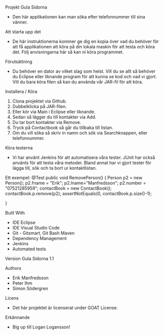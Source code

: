 Projekt Gula Sidorna 
- Den här applikationen kan man söka efter telefonnummer till sina vänner. 

Att starta upp det 
- De här instruktionerna kommer ge dig en kopia över vad du behöver för att få applikationen att köra på din lokala maskin för att testa och köra det. Följ anvisningarna här så kan ni köra programmet. 

Förutsättning 
- Du behöver en dator av vilket slag som helst. Vill du se allt så behöver du Eclipse eller liknande program för att kunna se kod och vad vi gjort. Vill du bara köra filen så kan du använda vår JAR-fil för att köra. 

Installera / Köra
1. Clona projektet via Github. 
2. Dubbelklicka på JAR-filen. 
3. Eller kör via Main i Eclipse eller liknande. 
4. Sedan så lägger du till kontakter via Add. 
5. Du tar bort kontakter via Remove. 
6. Tryck på Contactbook så går du tillbaka till listan. 
7. Om du vill söka så skriv in namn och sök via Searchknappen, eller telefonnummer.

Köra testerna 
- Vi har använt Jenkins för att automatisera våra tester. JUnit har också använts för att testa våra metoder. Bland annat har vi gjort tester för lägga till, sök och ta bort ur kontaktlistan. 

Ett exempel: 
@Test 
public void RemovePerson() {
Person p2 = new Person(); 
p2.fname = "Erik"; 
p2.lname="Manfredsson";
p2.number = "07521285959"; 
contactBook = new ContactBook();
contactBook.p.remove(p2); 
assertNotEquals(0, contactBook.p.size()-1); 
    
}

Built With 
- IDE Eclipse 
- IDE Visual Studio Code 
- Git - Gitsmart, Git Bash Maven 
- Dependency Management 
- Jenkins 
- Automated tests 

Version Gula Sidorna 1.1 

Authors 
- Erik Manfredsson 
- Peter Ihm 
- Simon Södergren 

Licens
- Det här projektet är licenserat under GOAT License. 

Erkännande 
- Big up till Logan Logansson! 
